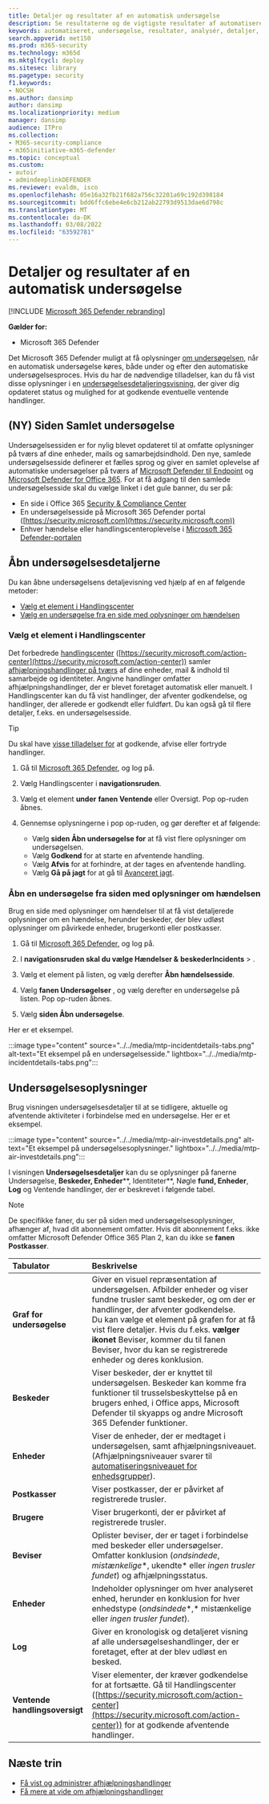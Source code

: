```yaml
---
title: Detaljer og resultater af en automatisk undersøgelse
description: Se resultaterne og de vigtigste resultater af automatiseret undersøgelse i Microsoft 365 Defender
keywords: automatiseret, undersøgelse, resultater, analysér, detaljer, afhjælpning, autokorrektion
search.appverid: met150
ms.prod: m365-security
ms.technology: m365d
ms.mktglfcycl: deploy
ms.sitesec: library
ms.pagetype: security
f1.keywords:
- NOCSH
ms.author: dansimp
author: dansimp
ms.localizationpriority: medium
manager: dansimp
audience: ITPro
ms.collection:
- M365-security-compliance
- m365initiative-m365-defender
ms.topic: conceptual
ms.custom:
- autoir
- admindeeplinkDEFENDER
ms.reviewer: evaldm, isco
ms.openlocfilehash: 05e16a32fb21f682a756c32201a69c192d398184
ms.sourcegitcommit: bdd6ffc6ebe4e6cb212ab22793d9513dae6d798c
ms.translationtype: MT
ms.contentlocale: da-DK
ms.lasthandoff: 03/08/2022
ms.locfileid: "63592781"
---
```

# <a name="details-and-results-of-an-automated-investigation"></a>Detaljer og resultater af en automatisk undersøgelse

[!INCLUDE [Microsoft 365 Defender rebranding](../includes/microsoft-defender.md)]

**Gælder for:**
- Microsoft 365 Defender

Det Microsoft 365 Defender muligt at få oplysninger [om undersøgelsen](m365d-autoir.md), når en automatisk undersøgelse køres, både under og efter den automatiske undersøgelsesproces. Hvis du har de nødvendige tilladelser, kan du få vist disse oplysninger i en [undersøgelsesdetaljeringsvisning](m365d-action-center.md#required-permissions-for-action-center-tasks), der giver dig opdateret status og mulighed for at godkende eventuelle ventende handlinger. 

## <a name="new-unified-investigation-page"></a>(NY) Siden Samlet undersøgelse

Undersøgelsessiden er for nylig blevet opdateret til at omfatte oplysninger på tværs af dine enheder, mails og samarbejdsindhold. Den nye, samlede undersøgelsesside definerer et fælles sprog og giver en samlet oplevelse af automatiske undersøgelser på tværs af [Microsoft Defender til Endpoint](/windows/security/threat-protection/microsoft-defender-atp/microsoft-defender-advanced-threat-protection) og [Microsoft Defender for Office 365](../office-365-security/defender-for-office-365.md). For at få adgang til den samlede undersøgelsesside skal du vælge linket i det gule banner, du ser på:

- En side i Office 365 <a href="https://go.microsoft.com/fwlink/p/?linkid=2077143" target="_blank">Security & Compliance Center</a>
- En undersøgelsesside på Microsoft 365 Defender portal ([https://security.microsoft.com](https://security.microsoft.com))
- Enhver hændelse eller handlingscenteroplevelse i <a href="https://go.microsoft.com/fwlink/p/?linkid=2077139" target="_blank">Microsoft 365 Defender-portalen</a>

## <a name="open-the-investigation-details-view"></a>Åbn undersøgelsesdetaljerne

Du kan åbne undersøgelsens detaljevisning ved hjælp af en af følgende metoder:

- [Vælg et element i Handlingscenter](#select-an-item-in-the-action-center)
- [Vælg en undersøgelse fra en side med oplysninger om hændelsen](#open-an-investigation-from-an-incident-details-page)

### <a name="select-an-item-in-the-action-center"></a>Vælg et element i Handlingscenter

Det forbedrede [handlingscenter](m365d-action-center.md) ([https://security.microsoft.com/action-center](https://security.microsoft.com/action-center)) samler [afhjælpningshandlinger på tværs](m365d-remediation-actions.md) af dine enheder, mail & indhold til samarbejde og identiteter. Angivne handlinger omfatter afhjælpningshandlinger, der er blevet foretaget automatisk eller manuelt. I Handlingscenter kan du få vist handlinger, der afventer godkendelse, og handlinger, der allerede er godkendt eller fuldført. Du kan også gå til flere detaljer, f.eks. en undersøgelsesside.

> [!TIP]
> Du skal have [visse tilladelser for](m365d-action-center.md#required-permissions-for-action-center-tasks) at godkende, afvise eller fortryde handlinger.

1. Gå til <a href="https://go.microsoft.com/fwlink/p/?linkid=2077139" target="_blank">Microsoft 365 Defender,</a> og log på. 

2. Vælg Handlingscenter i **navigationsruden**. 

3. Vælg et element **under** **fanen Ventende** eller Oversigt. Pop op-ruden åbnes.

4. Gennemse oplysningerne i pop op-ruden, og gør derefter et af følgende:
   - Vælg **siden Åbn undersøgelse for** at få vist flere oplysninger om undersøgelsen.
   - Vælg **Godkend** for at starte en afventende handling.
   - Vælg **Afvis** for at forhindre, at der tages en afventende handling.
   - Vælg **Gå på jagt** for at gå til [Avanceret jagt](advanced-hunting-overview.md).

### <a name="open-an-investigation-from-an-incident-details-page"></a>Åbn en undersøgelse fra siden med oplysninger om hændelsen

Brug en side med oplysninger om hændelser til at få vist detaljerede oplysninger om en hændelse, herunder beskeder, der blev udløst oplysninger om påvirkede enheder, brugerkonti eller postkasser.

1. Gå til <a href="https://go.microsoft.com/fwlink/p/?linkid=2077139" target="_blank">Microsoft 365 Defender,</a> og log på. 

2. I **navigationsruden skal du vælge Hændelser &** **beskederIncidents** > . 

3. Vælg et element på listen, og vælg derefter **Åbn hændelsesside**.

4. Vælg **fanen Undersøgelser** , og vælg derefter en undersøgelse på listen. Pop op-ruden åbnes.

5. Vælg **siden Åbn undersøgelse**. 

Her er et eksempel.

:::image type="content" source="../../media/mtp-incidentdetails-tabs.png" alt-text="Et eksempel på en undersøgelsesside." lightbox="../../media/mtp-incidentdetails-tabs.png":::

## <a name="investigation-details"></a>Undersøgelsesoplysninger

Brug visningen undersøgelsesdetaljer til at se tidligere, aktuelle og afventende aktiviteter i forbindelse med en undersøgelse. Her er et eksempel.

:::image type="content" source="../../media/mtp-air-investdetails.png" alt-text="Et eksempel på undersøgelsesoplysninger." lightbox="../../media/mtp-air-investdetails.png":::

I  visningen **Undersøgelsesdetaljer** kan du se oplysninger på fanerne Undersøgelse, **Beskeder, Enheder****, Identiteter**, Nøgle **fund, Enheder**, **Log** og Ventende handlinger, der er beskrevet i følgende tabel. 

> [!NOTE]
> De specifikke faner, du ser på siden med undersøgelsesoplysninger, afhænger af, hvad dit abonnement omfatter. Hvis dit abonnement f.eks. ikke omfatter Microsoft Defender Office 365 Plan 2, kan du ikke se **fanen Postkasser**.

| Tabulator | Beskrivelse |
|:--------|:--------|
| **Graf for undersøgelse** | Giver en visuel repræsentation af undersøgelsen. Afbilder enheder og viser fundne trusler samt beskeder, og om der er handlinger, der afventer godkendelse.<br/>Du kan vælge et element på grafen for at få vist flere detaljer. Hvis du f.eks. **vælger ikonet** Beviser, kommer du  til fanen Beviser, hvor du kan se registrerede enheder og deres konklusion. |
| **Beskeder** | Viser beskeder, der er knyttet til undersøgelsen. Beskeder kan komme fra funktioner til trusselsbeskyttelse på en brugers enhed, i Office apps, Microsoft Defender til skyapps og andre Microsoft 365 Defender funktioner.|
| **Enheder** | Viser de enheder, der er medtaget i undersøgelsen, samt afhjælpningsniveauet. (Afhjælpningsniveauer svarer til [automatiseringsniveauet for enhedsgrupper](m365d-configure-auto-investigation-response.md#review-or-change-the-automation-level-for-device-groups)). |
| **Postkasser** |Viser postkasser, der er påvirket af registrerede trusler.  |
| **Brugere**  | Viser brugerkonti, der er påvirket af registrerede trusler. |
| **Beviser** | Oplister beviser, der er taget i forbindelse med beskeder eller undersøgelser. Omfatter konklusion (*ondsindede*, *mistænkelige**, ukendte* eller *ingen trusler fundet*) og afhjælpningsstatus. |
| **Enheder** | Indeholder oplysninger om hver analyseret enhed, herunder en konklusion for hver enhedstype (*ondsindede**,* mistænkelige eller *ingen trusler fundet*).|
|**Log** | Giver en kronologisk og detaljeret visning af alle undersøgelseshandlinger, der er foretaget, efter at der blev udløst en besked.|
| **Ventende handlingsoversigt** | Viser elementer, der kræver godkendelse for at fortsætte. Gå til Handlingscenter ([https://security.microsoft.com/action-center](https://security.microsoft.com/action-center)) for at godkende afventende handlinger. |

## <a name="next-steps"></a>Næste trin

- [Få vist og administrer afhjælpningshandlinger](m365d-autoir-actions.md)
- [Få mere at vide om afhjælpningshandlinger](m365d-remediation-actions.md)
